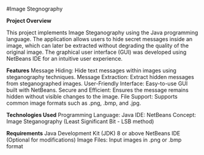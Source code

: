 #Image Stegnography

**Project Overview** 

This project implements Image Steganography using the Java programming language. The application allows users to hide secret messages inside an image, which can later be extracted without degrading the quality of the original image. The graphical user interface (GUI) was developed using NetBeans IDE for an intuitive user experience.

**Features**
Message Hiding: Hide text messages within images using steganography techniques.
Message Extraction: Extract hidden messages from steganographed images.
User-Friendly Interface: Easy-to-use GUI built with NetBeans.
Secure and Efficient: Ensures the message remains hidden without visible changes to the image.
File Support: Supports common image formats such as .png, .bmp, and .jpg.

**Technologies Used**
Programming Language: Java
IDE: NetBeans
Concept: Image Steganography (Least Significant Bit - LSB method)

**Requirements**
Java Development Kit (JDK) 8 or above
NetBeans IDE (Optional for modifications)
Image Files: Input images in .png or .bmp format
